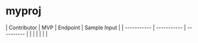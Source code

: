 # myproj

| Contributor | MVP | Endpoint | Sample Input |
| ----------- | ----------- | ---------- |
|       |        |
|    |         |
